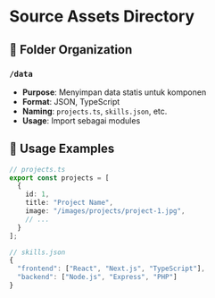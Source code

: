 # Source Assets Directory

## 📁 Folder Organization

### `/data`
- **Purpose**: Menyimpan data statis untuk komponen
- **Format**: JSON, TypeScript
- **Naming**: `projects.ts`, `skills.json`, etc.
- **Usage**: Import sebagai modules

## 🎯 Usage Examples

```typescript
// projects.ts
export const projects = [
  {
    id: 1,
    title: "Project Name",
    image: "/images/projects/project-1.jpg",
    // ...
  }
];

// skills.json
{
  "frontend": ["React", "Next.js", "TypeScript"],
  "backend": ["Node.js", "Express", "PHP"]
}
```
